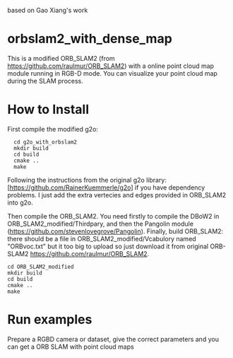 based on Gao Xiang's work
# orbslam2_with_dense_map
This is a modified ORB_SLAM2 (from https://github.com/raulmur/ORB_SLAM2) with a online point cloud map module running in RGB-D mode. You can visualize your point cloud map during the SLAM process. 

# How to Install
First compile the modified g2o:

```
  cd g2o_with_orbslam2
  mkdir build
  cd build
  cmake ..
  make 
```

Following the instructions from the original g2o library: [https://github.com/RainerKuemmerle/g2o] if you have dependency problems. I just add the extra vertecies and edges provided in ORB_SLAM2 into g2o. 

Then compile the ORB_SLAM2. You need firstly to compile the DBoW2 in ORB_SLAM2_modified/Thirdpary, and then the Pangolin module (https://github.com/stevenlovegrove/Pangolin). Finally, build ORB_SLAM2:
there should be a file in ORB_SLAM2_modified/Vcabulory named "ORBvoc.txt"  but it too big to upload so just download it from original ORB-SLAM2 https://github.com/raulmur/ORB_SLAM2.
```
cd ORB_SLAM2_modified
mkdir build
cd build
cmake ..
make
```



# Run examples
Prepare a RGBD camera or dataset, give the correct parameters and you can get a ORB SLAM with point cloud maps
